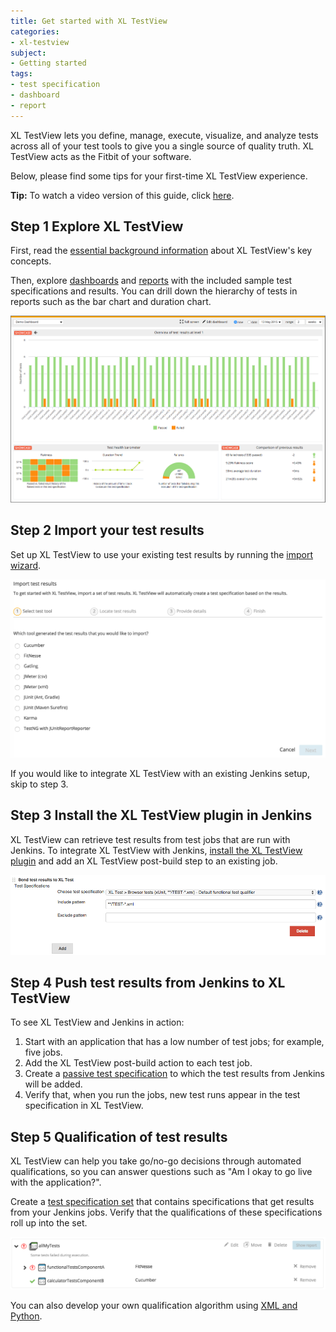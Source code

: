 ```yaml
---
title: Get started with XL TestView
categories:
- xl-testview
subject:
- Getting started
tags:
- test specification
- dashboard
- report
---
```


XL TestView lets you define, manage, execute, visualize, and analyze tests across all of your test tools to give you a single source of quality truth. XL TestView acts as the Fitbit of your software.

Below, please find some tips for your first-time XL TestView experience.

**Tip:** To watch a video version of this guide, click [here](https://www.youtube.com/watch?v=7NaCEJVdCBQ&list=PLIIv46GEoJ7YrOn09FrNB4SV10rTaT9Mt&index=3).

## Step 1 Explore XL TestView

First, read the [essential background information](/xl-testview/concept/key-concepts.html) about XL TestView's key concepts.

Then, explore [dashboards](/xl-testview/how-to/using-dashboards.html) and [reports](/xl-testview/concept/reports.html) with the included sample test specifications and results. You can drill down the hierarchy of tests in reports such as the bar chart and duration chart.

![Dashboard with sample data](images/getting-started-demo-dashboard.png)

## Step 2 Import your test results

Set up XL TestView to use your existing test results by running the [import wizard](/xl-testview/how-to/import-test-results.html).

![XL TestView import wizard](images/getting-started-import-wizard-step-1.png)

If you would like to integrate XL TestView with an existing Jenkins setup, skip to step 3.

## Step 3 Install the XL TestView plugin in Jenkins

XL TestView can retrieve test results from test jobs that are run with Jenkins. To integrate XL TestView with Jenkins, [install the XL TestView plugin](/xl-testview/how-to/connect-to-a-jenkins-job.html) and add an XL TestView post-build step to an existing job.

![XL TestView post-build step in Jenkins](images/getting-started-jenkins-post-build-step.png)

## Step 4 Push test results from Jenkins to XL TestView

To see XL TestView and Jenkins in action:

1. Start with an application that has a low number of test jobs; for example, five jobs.
2. Add the XL TestView post-build action to each test job.
3. Create a [passive test specification](/xl-testview/how-to/create-a-test-specification.html) to which the test results from Jenkins will be added.
4. Verify that, when you run the jobs, new test runs appear in the test specification in XL TestView.

## Step 5 Qualification of test results

XL TestView can help you take go/no-go decisions through automated qualifications, so you can answer questions such as "Am I okay to go live with the application?".

Create a [test specification set](/xl-testview/how-to/create-a-test-specification-set.html) that contains specifications that get results from your Jenkins jobs. Verify that the qualifications of these specifications roll up into the set.

![Test specification set with qualifications](images/getting-started-test-spec-set-qualification.png)

You can also develop your own qualification algorithm using [XML and Python](/xl-testview/how-to/create-a-custom-qualification.html).
